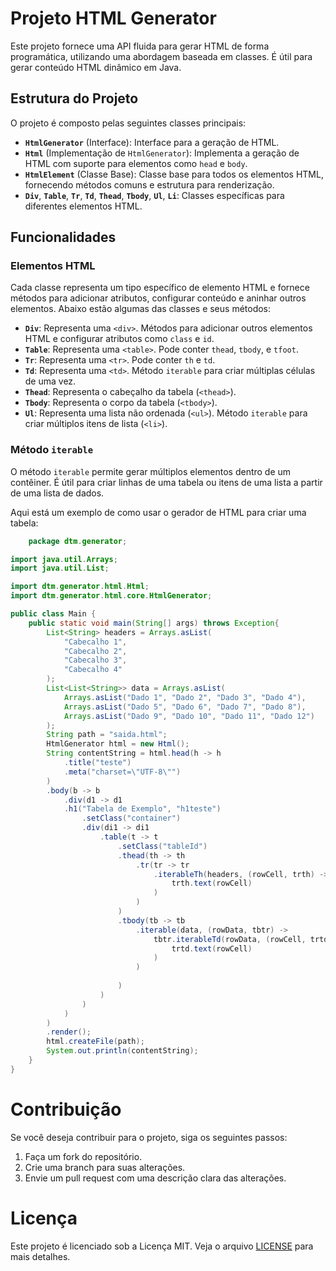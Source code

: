 # Projeto HTML Generator

Este projeto fornece uma API fluida para gerar HTML de forma programática, utilizando uma abordagem baseada em classes. É útil para gerar conteúdo HTML dinâmico em Java.

## Estrutura do Projeto

O projeto é composto pelas seguintes classes principais:

- **`HtmlGenerator`** (Interface): Interface para a geração de HTML.
- **`Html`** (Implementação de `HtmlGenerator`): Implementa a geração de HTML com suporte para elementos como `head` e `body`.
- **`HtmlElement`** (Classe Base): Classe base para todos os elementos HTML, fornecendo métodos comuns e estrutura para renderização.
- **`Div`**, **`Table`**, **`Tr`**, **`Td`**, **`Thead`**, **`Tbody`**, **`Ul`**, **`Li`**: Classes específicas para diferentes elementos HTML.

## Funcionalidades

### Elementos HTML

Cada classe representa um tipo específico de elemento HTML e fornece métodos para adicionar atributos, configurar conteúdo e aninhar outros elementos. Abaixo estão algumas das classes e seus métodos:

- **`Div`**: Representa uma `<div>`. Métodos para adicionar outros elementos HTML e configurar atributos como `class` e `id`.
- **`Table`**: Representa uma `<table>`. Pode conter `thead`, `tbody`, e `tfoot`.
- **`Tr`**: Representa uma `<tr>`. Pode conter `th` e `td`.
- **`Td`**: Representa uma `<td>`. Método `iterable` para criar múltiplas células de uma vez.
- **`Thead`**: Representa o cabeçalho da tabela (`<thead>`).
- **`Tbody`**: Representa o corpo da tabela (`<tbody>`).
- **`Ul`**: Representa uma lista não ordenada (`<ul>`). Método `iterable` para criar múltiplos itens de lista (`<li>`).


### Método `iterable`

O método `iterable` permite gerar múltiplos elementos dentro de um contêiner. É útil para criar linhas de uma tabela ou itens de uma lista a partir de uma lista de dados.


Aqui está um exemplo de como usar o gerador de HTML para criar uma tabela:

```java
    package dtm.generator;

import java.util.Arrays;
import java.util.List;

import dtm.generator.html.Html;
import dtm.generator.html.core.HtmlGenerator;

public class Main {
    public static void main(String[] args) throws Exception{
        List<String> headers = Arrays.asList(
            "Cabecalho 1",
            "Cabecalho 2",
            "Cabecalho 3",
            "Cabecalho 4"
        );
        List<List<String>> data = Arrays.asList(
            Arrays.asList("Dado 1", "Dado 2", "Dado 3", "Dado 4"),
            Arrays.asList("Dado 5", "Dado 6", "Dado 7", "Dado 8"),
            Arrays.asList("Dado 9", "Dado 10", "Dado 11", "Dado 12")
        );
        String path = "saida.html";
        HtmlGenerator html = new Html();
        String contentString = html.head(h -> h
            .title("teste")
            .meta("charset=\"UTF-8\"")
        )
        .body(b -> b
            .div(d1 -> d1
            .h1("Tabela de Exemplo", "h1teste")
                .setClass("container")
                .div(di1 -> di1
                    .table(t -> t
                        .setClass("tableId")
                        .thead(th -> th
                            .tr(tr -> tr
                                .iterableTh(headers, (rowCell, trth) -> 
                                    trth.text(rowCell)
                                )
                            )
                        )
                        .tbody(tb -> tb
                            .iterable(data, (rowData, tbtr) -> 
                                tbtr.iterableTd(rowData, (rowCell, trtd) -> 
                                    trtd.text(rowCell)
                                )
                            )
                            
                        )
                    )
                )
            )
        )
        .render();
        html.createFile(path);
        System.out.println(contentString);
    }
}
```

# Contribuição

Se você deseja contribuir para o projeto, siga os seguintes passos:

1. Faça um fork do repositório.
2. Crie uma branch para suas alterações.
3. Envie um pull request com uma descrição clara das alterações.

# Licença

Este projeto é licenciado sob a Licença MIT. Veja o arquivo [LICENSE](LICENSE) para mais detalhes.

